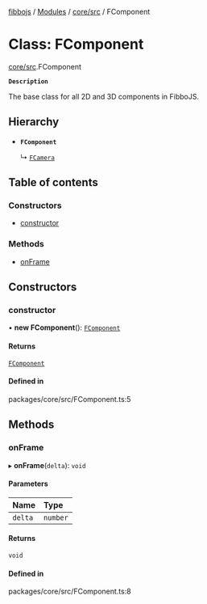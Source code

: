[fibbojs](../README.md) / [Modules](../modules.md) / [core/src](../modules/core_src.md) / FComponent

# Class: FComponent

[core/src](../modules/core_src.md).FComponent

**`Description`**

The base class for all 2D and 3D components in FibboJS.

## Hierarchy

- **`FComponent`**

  ↳ [`FCamera`](core_src.FCamera.md)

## Table of contents

### Constructors

- [constructor](core_src.FComponent.md#constructor)

### Methods

- [onFrame](core_src.FComponent.md#onframe)

## Constructors

### constructor

• **new FComponent**(): [`FComponent`](core_src.FComponent.md)

#### Returns

[`FComponent`](core_src.FComponent.md)

#### Defined in

packages/core/src/FComponent.ts:5

## Methods

### onFrame

▸ **onFrame**(`delta`): `void`

#### Parameters

| Name | Type |
| :------ | :------ |
| `delta` | `number` |

#### Returns

`void`

#### Defined in

packages/core/src/FComponent.ts:8
